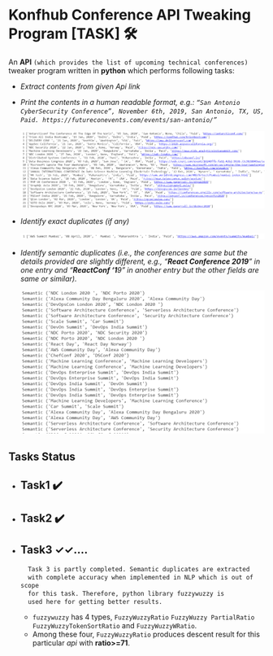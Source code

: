 # Konfhub Conference API Tweaking Program [**TASK**] 🛠️

An **API** `(which provides the list of upcoming technical conferences)` tweaker program written in **python** which performs following tasks:

- _Extract contents from given Api link_

- _Print the contents in a human readable format, e.g.: `“San Antonio CyberSecurity Conference”, November 6th, 2019, San Antonio, TX, US, Paid. https://futureconevents.com/events/san-antonio/”`_

  ![Output](https://github.com/vanyusuf1/Konfhub-Conference-API-Tweaking/blob/main/images/task1.PNG)

- _Identify exact duplicates (if any)_

  ![Output](https://github.com/vanyusuf1/Konfhub-Conference-API-Tweaking/blob/main/images/task2.PNG)

- _Identify semantic duplicates (i.e., the conferences are same but the details provided are slightly different, e.g., “**React Conference 2019**” in one entry and “**ReactConf ‘1**9” in another entry but the other fields are same or similar)._

  ![Output](https://github.com/vanyusuf1/Konfhub-Conference-API-Tweaking/blob/main/images/task3.PNG)

## Tasks Status

- ## **Task1** ✔️
- ## **Task2** ✔️
- ## **Task3** ✓✓....
        Task 3 is partly completed. Semantic duplicates are extracted
        with complete accuracy when implemented in NLP which is out of scope
        for this task. Therefore, python library fuzzywuzzy is
        used here for getting better results.
  - `fuzzywuzzy` has 4 types, `FuzzyWuzzyRatio` `FuzzyWuzzy PartialRatio` `FuzzyWuzzyTokenSortRatio` and `FuzzyWuzzyWRatio`.
  - Among these four, `FuzzyWuzzyRatio` produces descent result for this particular _api_ with **ratio>=71**.
